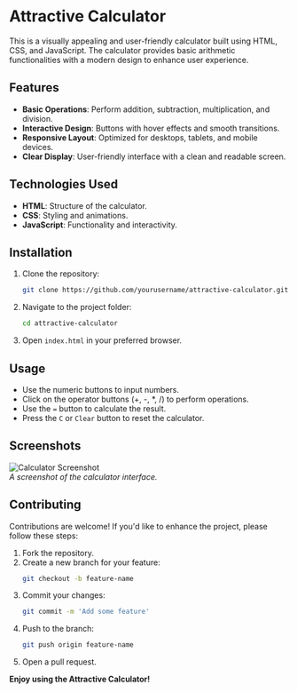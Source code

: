# Attractive Calculator

This is a visually appealing and user-friendly calculator built using HTML, CSS, and JavaScript. The calculator provides basic arithmetic functionalities with a modern design to enhance user experience.

## Features

- **Basic Operations**: Perform addition, subtraction, multiplication, and division.
- **Interactive Design**: Buttons with hover effects and smooth transitions.
- **Responsive Layout**: Optimized for desktops, tablets, and mobile devices.
- **Clear Display**: User-friendly interface with a clean and readable screen.

## Technologies Used

- **HTML**: Structure of the calculator.
- **CSS**: Styling and animations.
- **JavaScript**: Functionality and interactivity.

## Installation

1. Clone the repository:
   ```bash
   git clone https://github.com/yourusername/attractive-calculator.git
   ```

2. Navigate to the project folder:
   ```bash
   cd attractive-calculator
   ```

3. Open `index.html` in your preferred browser.

## Usage

- Use the numeric buttons to input numbers.
- Click on the operator buttons (+, -, *, /) to perform operations.
- Use the `=` button to calculate the result.
- Press the `C` or `Clear` button to reset the calculator.

## Screenshots

![Calculator Screenshot](#)  
_A screenshot of the calculator interface._

## Contributing

Contributions are welcome! If you'd like to enhance the project, please follow these steps:

1. Fork the repository.
2. Create a new branch for your feature:
   ```bash
   git checkout -b feature-name
   ```
3. Commit your changes:
   ```bash
   git commit -m 'Add some feature'
   ```
4. Push to the branch:
   ```bash
   git push origin feature-name
   ```
5. Open a pull request.

**Enjoy using the Attractive Calculator!**
